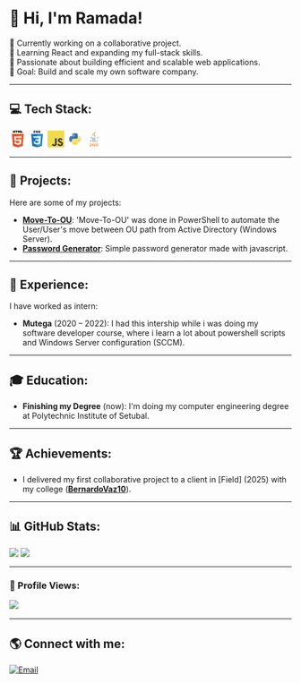 # 👋 Hi, I'm Ramada!  
🔭 Currently working on a collaborative project.  
🌱 Learning React and expanding my full-stack skills.  
🚀 Passionate about building efficient and scalable web applications.  
🥅 Goal: Build and scale my own software company.  

---

## 💻 Tech Stack:
<p align="left">
    <img src="https://raw.githubusercontent.com/github/explore/main/topics/html/html.png" alt="HTML5" width="30px"/>
    <img src="https://raw.githubusercontent.com/github/explore/main/topics/css/css.png" alt="CSS3" width="30px"/>
    <img src="https://raw.githubusercontent.com/github/explore/main/topics/javascript/javascript.png" alt="JavaScript" width="30px"/>
    <img src="https://raw.githubusercontent.com/github/explore/main/topics/python/python.png" alt="Python" width="30px"/>
    <img src="https://raw.githubusercontent.com/github/explore/main/topics/java/java.png" alt="Java" width="30px"/>
</p>

---

## 🚀 Projects:
Here are some of my projects:
- **[Move-To-OU](https://github.com/tRamada/Move-To-OU)**: 'Move-To-OU' was done in PowerShell to automate the User/User's move between OU path from Active Directory (Windows Server).
- **[Password Generator](https://github.com/tRamada/PG-Website)**: Simple password generator made with javascript.

---

## 💼 Experience:
I have worked as intern:
- **Mutega** (2020 – 2022): I had this intership while i was doing my software developer course, where i learn a lot about powershell scripts and Windows Server configuration (SCCM).

---

## 🎓 Education:
- **Finishing my Degree** (now): I'm doing my computer engineering degree at Polytechnic Institute of Setubal.

---

## 🏆 Achievements:
- I delivered my first collaborative project to a client in [Field] (2025) with my college (**[BernardoVaz10](https://github.com/BernardoVaz10)**).

---

## 📊 GitHub Stats:
<p align="left">
  <img src="https://github-readme-stats.vercel.app/api?username=tRamada&show_icons=true&theme=dark&hide_border=false&count_private=true" width="48%" />
  <img src="https://github-readme-stats.vercel.app/api/top-langs/?username=tRamada&theme=dark&hide_border=false&layout=compact" width="48%" />
</p>

---

### 👀 Profile Views:
[![](https://visitcount.itsvg.in/api?id=tRamada&icon=0&color=0)](https://visitcount.itsvg.in)

---

## 🌎 Connect with me:
<!-- [![LinkedIn](https://img.shields.io/badge/LinkedIn-blue?style=for-the-badge&logo=linkedin)](https://www.linkedin.com/in/seu-perfil)
[![Portfolio](https://img.shields.io/badge/Portfolio-black?style=for-the-badge&logo=web)](https://seu-portfolio.com) -->
[![Email](https://img.shields.io/badge/Email-D14836?style=for-the-badge&logo=gmail&logoColor=white)](mailto:tiago.dramada@gmail.com)
